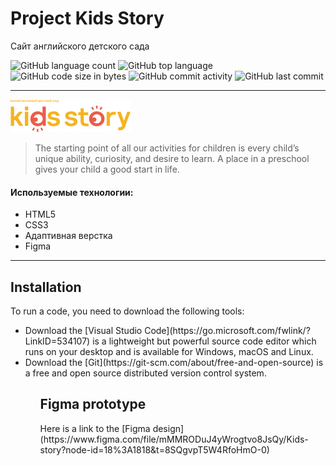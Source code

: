 # Project Kids Story

<p>Сайт английского детского сада</p>



![GitHub language count](https://img.shields.io/github/languages/count/itgirlschool/f7_team1_project1?color=%23a8a818) ![GitHub top language](https://img.shields.io/github/languages/top/itgirlschool/f7_team1_project1?color=%23a8a818) ![GitHub code size in bytes](https://img.shields.io/github/languages/code-size/itgirlschool/f7_team1_project1?color=%23a8a818) ![GitHub commit activity](https://img.shields.io/github/commit-activity/y/itgirlschool/f7_team1_project1?color=%23a8a818) ![GitHub last commit](https://img.shields.io/github/last-commit/itgirlschool/f7_team1_project1?color=%23a8a818)

___
![This is an image](/assets/images/logo.png)

>The starting point of all our activities for children is every child’s unique ability, curiosity, and desire to learn. A place in a preschool gives your child a good start in life.


#### Используемые технологии:
* HTML5
* CSS3
* Адаптивная верстка 
* Figma
___

<h2>Installation</h2>
<p> To run a code, you need to download the following tools:</p>
<ul>
  <li>Download the [Visual Studio Code](https://go.microsoft.com/fwlink/?LinkID=534107) is a lightweight but powerful source code editor which runs on your desktop and is available for Windows, macOS and Linux.</li>
  <li>Download the [Git](https://git-scm.com/about/free-and-open-source) is a free and open source distributed version control system.</li>
<ul>
  
<h2>Figma prototype</h2>
<p>Here is a link to the [Figma design](https://www.figma.com/file/mMMRODuJ4yWrogtvo8JsQy/Kids-story?node-id=18%3A1818&t=8SQgvpT5W4RfoHmO-0)</p>
